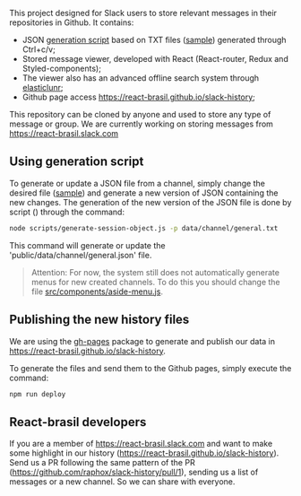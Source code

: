 This project designed for Slack users to store relevant messages in their repositories in Github. It contains:

* JSON [generation script](https://github.com/react-brasil/slack-history/blob/master/scripts/generate-session-object.js) based on TXT files ([sample](https://github.com/react-brasil/slack-history/blob/master/data/qa/dan-abramov-201804.txt)) generated through Ctrl+c/v;
* Stored message viewer, developed with React (React-router, Redux and Styled-components);
* The viewer also has an advanced offline search system through [elasticlunr](http://elasticlunr.com/);
* Github page access https://react-brasil.github.io/slack-history;

This repository can be cloned by anyone and used to store any type of message or group. We are currently working on storing messages from https://react-brasil.slack.com

## Using generation script

To generate or update a JSON file from a channel, simply change the desired file ([sample](https://github.com/react-brasil/slack-history/blob/master/data/channel/general.txt)) and generate a new version of JSON containing the new changes. The generation of the new version of the JSON file is done by script () through the command:

```sh
node scripts/generate-session-object.js -p data/channel/general.txt
```

This command will generate or update the 'public/data/channel/general.json' file.

> Attention: For now, the system still does not automatically generate menus for new created channels. To do this you should change the file [src/components/aside-menu.js](https://github.com/react-brasil/slack-history/blob/master/src/components/aside-menu.js).

## Publishing the new history files

We are using the [gh-pages](https://github.com/tschaub/gh-pages) package to generate and publish our data in https://react-brasil.github.io/slack-history.

To generate the files and send them to the Github pages, simply execute the command:

```sh
npm run deploy
```

## React-brasil developers

If you are a member of https://react-brasil.slack.com and want to make some highlight in our history (https://react-brasil.github.io/slack-history). Send us a PR following the same pattern of the PR (https://github.com/raphox/slack-history/pull/1), sending us a list of messages or a new channel. So we can share with everyone.
